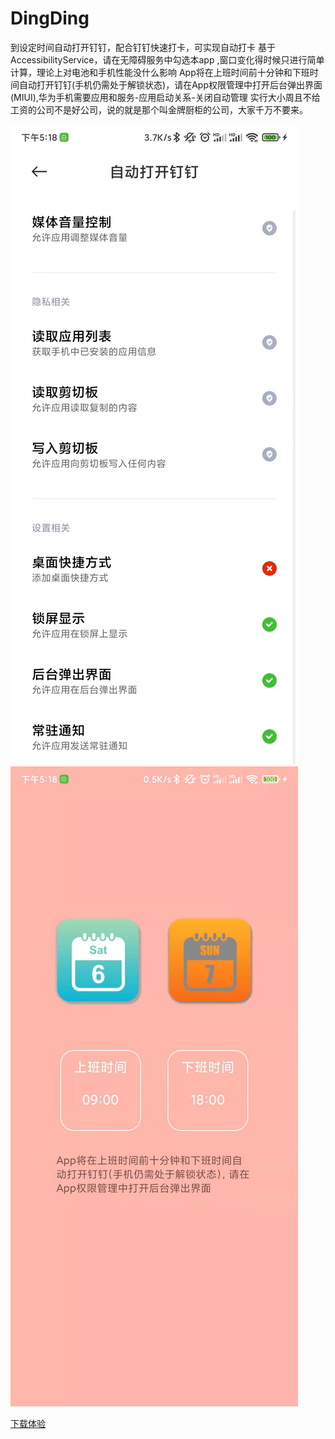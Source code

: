 # DingDing
到设定时间自动打开钉钉，配合钉钉快速打卡，可实现自动打卡
基于 AccessibilityService，请在无障碍服务中勾选本app ,窗口变化得时候只进行简单计算，理论上对电池和手机性能没什么影响
App将在上班时间前十分钟和下班时间自动打开钉钉(手机仍需处于解锁状态)，请在App权限管理中打开后台弹出界面(MIUI),华为手机需要应用和服务-应用启动关系-关闭自动管理
实行大小周且不给工资的公司不是好公司，说的就是那个叫金牌厨柜的公司，大家千万不要来。

![image](screenshoot/24798885f85e55695fb8047a8c60c0c.jpg)
![image](screenshoot/b8b1fbe20b6835928607808b5b68ffe.jpg)

[下载体验](apk/app-debug.apk)
